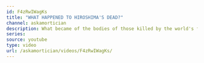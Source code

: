 ```yaml
---
id: F4zRwIWagKs
title: "WHAT HAPPENED TO HIROSHIMA'S DEAD?"
channel: askamortician
description: What became of the bodies of those killed by the world's first nuclear bomb drop?
series:
source: youtube
type: video
url: /askamortician/videos/F4zRwIWagKs/
---
```

